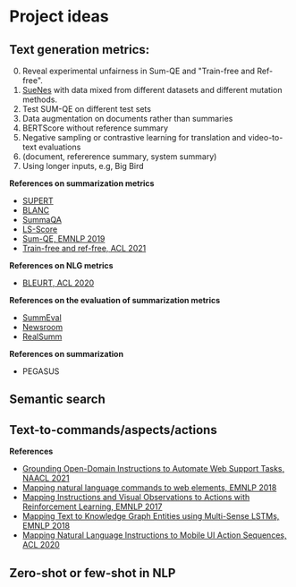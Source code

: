 # Project ideas

## Text generation metrics:
0. Reveal experimental unfairness in Sum-QE and "Train-free and Ref-free". 
1. [SueNes]([url](https://github.com/forrestbao/SueNes)) with data mixed from different datasets and different mutation methods.
2. Test SUM-QE on different test sets
3. Data augmentation on documents rather than summaries 
4. BERTScore without reference summary 
5. Negative sampling or contrastive learning  for translation and video-to-text evaluations 
6. (document, refererence summary, system summary) 
7. Using longer inputs, e.g, Big Bird 

**References on summarization metrics** 
* [SUPERT](https://arxiv.org/pdf/2005.03724.pdf)
* [BLANC](https://arxiv.org/pdf/2002.09836.pdf)
* [SummaQA](https://arxiv.org/pdf/1909.01610.pdf)
* [LS-Score](https://github.com/whl97/LS-Score)
* [Sum-QE, EMNLP 2019](https://aclanthology.org/D19-1618.pdf)
* [Train-free and ref-free, ACL 2021](https://aclanthology.org/2021.acl-long.34.pdf)

**References on NLG metrics**
* [BLEURT, ACL 2020](https://ai.googleblog.com/2020/05/evaluating-natural-language-generation.html)

**References on the evaluation of summarization metrics**
* [SummEval](https://arxiv.org/pdf/2007.12626.pdf)
* [Newsroom](https://arxiv.org/pdf/1804.11283.pdf)
* [RealSumm](https://aclanthology.org/2020.emnlp-main.751.pdf)

**References on summarization** 
* PEGASUS

## Semantic search 

## Text-to-commands/aspects/actions 

**References** 
* [Grounding Open-Domain Instructions to Automate Web Support Tasks, NAACL 2021](https://aclanthology.org/2021.naacl-main.80.pdf)
* [Mapping natural language commands to web elements, EMNLP 2018](https://nlp.stanford.edu/pubs/pasupat2018mapping.pdf)
* [Mapping Instructions and Visual Observations to Actions with Reinforcement Learning, EMNLP 2017](https://aclanthology.org/D17-1106.pdf)
* [Mapping Text to Knowledge Graph Entities using Multi-Sense LSTMs, EMNLP 2018](https://aclanthology.org/D18-1221.pdf)
* [Mapping Natural Language Instructions to Mobile UI Action Sequences, ACL 2020](https://aclanthology.org/2020.acl-main.729.pdf)

## Zero-shot or few-shot in NLP 
